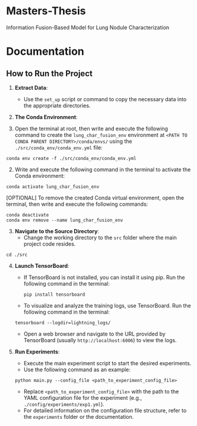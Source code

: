 # Masters-Thesis
Information Fusion-Based Model for Lung Nodule Characterization
# Documentation

## How to Run the Project

1. **Extract Data**:
    - Use the `set_up` script or command to copy the necessary data into the appropriate directories.

2. **The Conda Environment**:
1. Open the terminal at root, then write and execute the following command to create the `lung_char_fusion_env` environment at `<PATH TO CONDA PARENT DIRECTORY>/conda/envs/` using the `./src/conda_env/conda_env.yml` file:

```commandline
conda env create -f ./src/conda_env/conda_env.yml
```

2. Write and execute the following command in the terminal to activate the Conda environment:

```commandline
conda activate lung_char_fusion_env
```

[OPTIONAL] To remove the created Conda virtual environment, open the terminal, then write and execute the following commands:

```commandline
conda deactivate
conda env remove --name lung_char_fusion_env
```

3. **Navigate to the Source Directory**:
    - Change the working directory to the `src` folder where the main project code resides.
```commandline
cd ./src
```

4. **Launch TensorBoard**:
    - If TensorBoard is not installed, you can install it using pip. Run the following command in the terminal:
        ```commandline
        pip install tensorboard
        ```
    - To visualize and analyze the training logs, use TensorBoard. Run the following command in the terminal:
    ```commandline
    tensorboard --logdir=lightning_logs/
    ```
    - Open a web browser and navigate to the URL provided by TensorBoard (usually `http://localhost:6006`) to view the logs.

5. **Run Experiments**:
    - Execute the main experiment script to start the desired experiments.
    - Use the following command as an example:
    ```commandline
    python main.py --config_file <path_to_experiment_config_file>
    ```
    - Replace `<path_to_experiment_config_file>` with the path to the YAML configuration file for the experiment (e.g., `./config/experiments/exp1.yml`).
    - For detailed information on the configuration file structure, refer to the `experiments` folder or the documentation.
